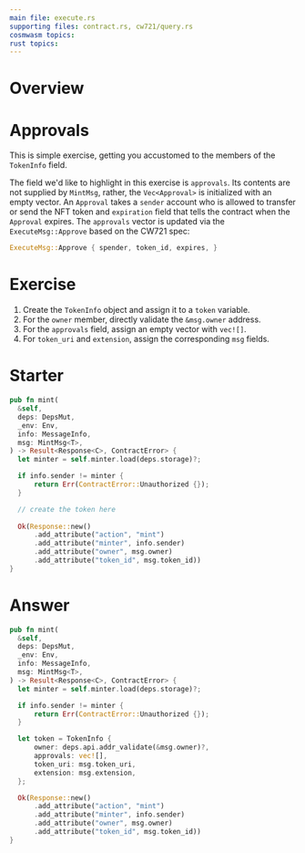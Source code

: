 ```yaml
---
main file: execute.rs
supporting files: contract.rs, cw721/query.rs
cosmwasm topics:
rust topics:
---
```


# Overview
> 

# Approvals
This is simple exercise, getting you accustomed to the members of the `TokenInfo` field.

The field we'd like to highlight in this exercise is `approvals`. Its contents are not supplied by `MintMsg`, rather, the `Vec<Approval>` is initialized with an empty vector. An `Approval` takes a `sender` account who is allowed to transfer or send the NFT token and `expiration` field that tells the contract when the `Approval` expires. The `approvals` vector is updated via the `ExecuteMsg::Approve` based on the CW721 spec:
```rust
ExecuteMsg::Approve { spender, token_id, expires, } 
```

# Exercise

1. Create the `TokenInfo` object and assign it to a `token` variable.
2. For the `owner` member, directly validate the `&msg.owner` address.
3. For the `approvals` field, assign an empty vector with `vec![]`.
4. For `token_uri` and `extension`, assign the corresponding `msg` fields.

# Starter
```rust
pub fn mint(
  &self,
  deps: DepsMut,
  _env: Env,
  info: MessageInfo,
  msg: MintMsg<T>,
) -> Result<Response<C>, ContractError> {
  let minter = self.minter.load(deps.storage)?;

  if info.sender != minter {
      return Err(ContractError::Unauthorized {});
  }

  // create the token here
  
  Ok(Response::new()
      .add_attribute("action", "mint")
      .add_attribute("minter", info.sender)
      .add_attribute("owner", msg.owner)
      .add_attribute("token_id", msg.token_id))
}
```

# Answer
```rust
pub fn mint(
  &self,
  deps: DepsMut,
  _env: Env,
  info: MessageInfo,
  msg: MintMsg<T>,
) -> Result<Response<C>, ContractError> {
  let minter = self.minter.load(deps.storage)?;

  if info.sender != minter {
      return Err(ContractError::Unauthorized {});
  }

  let token = TokenInfo {
      owner: deps.api.addr_validate(&msg.owner)?,
      approvals: vec![],
      token_uri: msg.token_uri,
      extension: msg.extension,
  };

  Ok(Response::new()
      .add_attribute("action", "mint")
      .add_attribute("minter", info.sender)
      .add_attribute("owner", msg.owner)
      .add_attribute("token_id", msg.token_id))
}
```